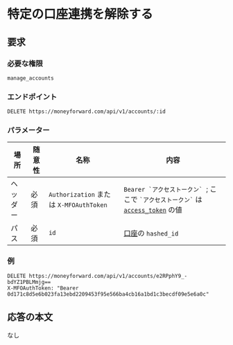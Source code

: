 # 特定の口座連携を解除する

## 要求

### 必要な権限

`manage_accounts`

### エンドポイント

```
DELETE https://moneyforward.com/api/v1/accounts/:id
```

### パラメーター

| 場所     | 随意性 | 名称                                    | 内容                                                                                                 |
| -------- | ------ | --------------------------------------- | ---------------------------------------------------------------------------------------------------- |
| ヘッダー | 必須   | `Authorization` または `X-MFOAuthToken` | `` Bearer `アクセストークン`  ``; ここで `` `アクセストークン` `` は [`access_token`](token.md) の値 |
| パス     | 必須   | `id`                                    | [口座](accounts_index.md)の `hashed_id`                                                              |

### 例

```
DELETE https://moneyforward.com/api/v1/accounts/e2RPphY9_-bdYZ1PBLMmjg==
X-MFOAuthToken: "Bearer 0d171c8d5e6b023fa13ebd2209453f95e566ba4cb16a1bd1c3becdf09e5e6a0c"
```

## 応答の本文

なし
